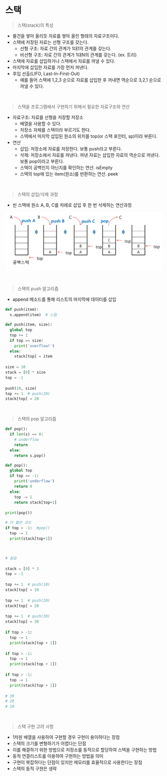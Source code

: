 # 스택

> 스택(stack)의 특성
- 물건을 쌓아 올리듯 자료를 쌓아 올린 형태의 자료구조이다.
- 스택에 저장된 자료는 선형 구조를 갖는다.
  - 선형 구조: 자료 간의 관계가 1대1의 관계를 갖는다.
  - 비선형 구조: 자료 간의 관계가 1대N의 관계를 갖는다. (ex. 트리)
- 스택에 자료를 삽입하거나 스택에서 자료를 꺼낼 수 있다.
- 마지막에 삽입한 자료를 가장 먼저 꺼낸다. 
- 후입 선출(LIFO, Last-In-First-Out)
  - 예를 들어 스택에 1,2,3 순으로 자료를 삽입한 후 꺼내면 역순으로 3,2,1 순으로 꺼낼 수 있다.

</br>

> 스택을 프로그램에서 구현하기 위해서 필요한 자료구조와 연산
- 자료구조: 자료를 선형을 저장할 저장소
   -  배열을 사용할 수 있다.
   -  저장소 자체를 스택이라 부르기도 한다.
   -  스택에서 마지막 삽입된 원소의 위치를 top(or 스택 포인터, sp)이라 부른다.
- 연산
  - 삽입: 저장소에 자료를 저장한다. 보통 push라고 부른다.
  - 삭제: 저장소에서 자료를 꺼낸다. 꺼낸 자료는 삽입한 자료의 역순으로 꺼낸다. 보통 pop이라고 부른다.
  - 스택이 공백인지 아닌지를 확인하는 연산. isEmpty
  - 스택의 top에 있는 item(원소)를 반환하는 연산. peek

</br>

> 스택의 삽입/삭제 과정
- 빈 스택에 원소 A, B, C를 차례로 삽입 후 한 번 삭제하는 연산과정

![스택의 삽입/삭제](assets/stack_삽입_삭제.png)

</br>

> 스택의 push 알고리즘
- append 메소드를 통해 리스트의 마지막에 데이터를 삽입

```python
def push(item):
  s.append(item)  # 느림
```

```python
def push(item, size):
  global top
  top += 1
  if top == size:
    print('overflow!')
  else:
    stack[top] = item
  
size = 10
stack = [0] * size
top = -1

push(10, size)
top += 1  # push(20)
stack[top] = 20 
```

</br>

> 스택의 pop 알고리즘

```python
def pop():
  if len(s) == 0:
    # underflow
    return
  else:
    return s.pop()
```

```python
def pop():
  global top
  if top == -1:
    print('underflow')
    return 0
  else:
    top -= 1
    return stack[top+1]

print(pop())
```

```python
# 더 짧은 코드
if top > -1:  #pop()
  top -= 1
  print(stack[top+1])
```

</br>

```python
# 실습

stack = [0] * 3
top = -1

top += 1  # push(10)
stack[top] = 10

top += 1  # push(20)
stack[top] = 20

top += 1  # push(30)
stack[top] = 30

if top > -1:
  top -= 1
  print(stack[top + 1])

if top > -1:
  top -= 1
  print(stack[top + 1])

if top > -1:
  top -= 1
  print(stack[top + 1])

# 30
# 20
# 10
```

</br>

> 스택 구현 고려 사항
- 1차원 배열을 사용하여 구현할 경우 구현이 용이하다는 장점
- 스택의 크기를 변형하기가 어렵다는 단점
- 이를 해결하기 위한 방법으로 저장소를 동적으로 할당하여 스택을 구현하는 방법
- 동적 연결리스트를 이용하여 구현하는 방법을 의미
- 구현이 복잡하다는 단점이 있지만 메모리를 효율적으로 사용한다는 장점
- 스택의 동적 구현은 생략

